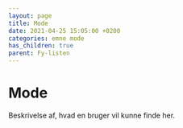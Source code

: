 ```yaml
---
layout: page
title: Mode
date: 2021-04-25 15:05:00 +0200
categories: emne mode
has_children: true
parent: Fy-listen
---
```


# Mode

Beskrivelse af, hvad en bruger vil kunne finde her.

